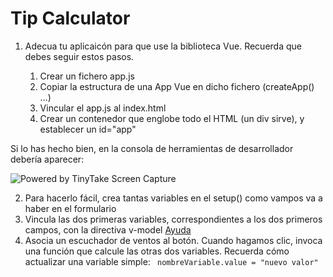 # Tip Calculator

1. Adecua tu aplicaicón para que use la biblioteca Vue. Recuerda que debes seguir estos pasos.

   1. Crear un fichero app.js
   2. Copiar la estructura de una App Vue en dicho fichero (createApp() ...)
   3. Vincular el app.js al index.html
   4. Crear un contenedor que englobe todo el HTML (un div sirve), y establecer un id="app"

Si lo has hecho bien, en la consola de herramientas de desarrollador debería aparecer:

<img src="https://oscarm.tinytake.com/media/1554b63?filename=1699428962576_TinyTake08-11-2023-08-35-52_638350257626667288.png&sub_type=thumbnail_preview&type=attachment&width=1198&height=586" title="Powered by TinyTake Screen Capture"/><br>

2. Para hacerlo fácil, crea tantas variables en el setup() como vampos va a haber en el formulario
3. Vincula las dos primeras variables, correspondientes a los dos primeros campos, con la directiva v-model [Ayuda](https://vuejs.org/guide/essentials/forms.html#basic-usage)
4. Asocia un escuchador de ventos al botón. Cuando hagamos clic, invoca una función que calcule las otras dos variables. Recuerda cómo actualizar una variable simple: ` nombreVariable.value = "nuevo valor"`
